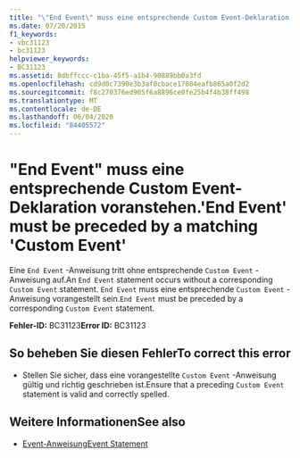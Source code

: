 ```yaml
---
title: "\"End Event\" muss eine entsprechende Custom Event-Deklaration voranstehen."
ms.date: 07/20/2015
f1_keywords:
- vbc31123
- bc31123
helpviewer_keywords:
- BC31123
ms.assetid: 8dbffccc-c1ba-45f5-a1b4-90889bb0a3fd
ms.openlocfilehash: cd9d0c7390e3b3af0cbace17084eafb865a0f2d2
ms.sourcegitcommit: f8c270376ed905f6a8896ce0fe25b4f4b38ff498
ms.translationtype: MT
ms.contentlocale: de-DE
ms.lasthandoff: 06/04/2020
ms.locfileid: "84405572"
---
```

# <a name="end-event-must-be-preceded-by-a-matching-custom-event"></a><span data-ttu-id="98995-102">"End Event" muss eine entsprechende Custom Event-Deklaration voranstehen.</span><span class="sxs-lookup"><span data-stu-id="98995-102">'End Event' must be preceded by a matching 'Custom Event'</span></span>
<span data-ttu-id="98995-103">Eine `End Event` -Anweisung tritt ohne entsprechende `Custom Event` -Anweisung auf.</span><span class="sxs-lookup"><span data-stu-id="98995-103">An `End Event` statement occurs without a corresponding `Custom Event` statement.</span></span> <span data-ttu-id="98995-104">`End Event` muss eine entsprechende `Custom Event` -Anweisung vorangestellt sein.</span><span class="sxs-lookup"><span data-stu-id="98995-104">`End Event` must be preceded by a corresponding `Custom Event` statement.</span></span>  
  
 <span data-ttu-id="98995-105">**Fehler-ID:** BC31123</span><span class="sxs-lookup"><span data-stu-id="98995-105">**Error ID:** BC31123</span></span>  
  
## <a name="to-correct-this-error"></a><span data-ttu-id="98995-106">So beheben Sie diesen Fehler</span><span class="sxs-lookup"><span data-stu-id="98995-106">To correct this error</span></span>  
  
- <span data-ttu-id="98995-107">Stellen Sie sicher, dass eine vorangestellte `Custom Event` -Anweisung gültig und richtig geschrieben ist.</span><span class="sxs-lookup"><span data-stu-id="98995-107">Ensure that a preceding `Custom Event` statement is valid and correctly spelled.</span></span>  
  
## <a name="see-also"></a><span data-ttu-id="98995-108">Weitere Informationen</span><span class="sxs-lookup"><span data-stu-id="98995-108">See also</span></span>

- [<span data-ttu-id="98995-109">Event-Anweisung</span><span class="sxs-lookup"><span data-stu-id="98995-109">Event Statement</span></span>](../language-reference/statements/event-statement.md)
